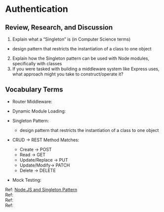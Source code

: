 # Authentication

## Review, Research, and Discussion  

1. Explain what a “Singleton” is (in Computer Science terms)  
  - design pattern that restricts the instantiation of a class to one object
2. Explain how the Singleton pattern can be used with Node modules, specifically with classes  
3. If you were tasked with building a middleware system like Express uses, what approach might you take to construct/operate it?  

## Vocabulary Terms  

- Router Middleware:  

- Dynamic Module Loading:  

- Singleton Pattern: 
  - design pattern that restricts the instantiation of a class to one object  

- CRUD -> REST Method Matches:
  - Create -> POST  
  - Read -> GET  
  - Update/Replace -> PUT  
  - Update/Modify-> PATCH  
  - Delete -> DELETE

- Mock Testing:  



Ref: [Node.JS and Singleton Pattern](https://medium.com/swlh/node-js-and-singleton-pattern-7b08d11c726a)  
Ref: []()  
Ref: []()  
Ref: []()